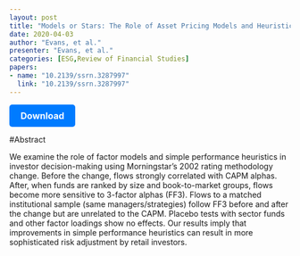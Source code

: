```yaml
---
layout: post
title: "Models or Stars: The Role of Asset Pricing Models and Heuristics in Investor Risk Adjustment"
date: 2020-04-03
author: "Evans, et al."
presenter: "Evans, et al."
categories: [ESG,Review of Financial Studies]
papers:
- name: "10.2139/ssrn.3287997"
  link: "10.2139/ssrn.3287997"
---
```


<p>
  <a href='https://sci.bban.top/pdf/10.2139/ssrn.3287997.pdf' class='button'>
    Download
  </a>
</p>

<style>
  .button {
    display: inline-block;
    padding: 10px 20px;
    background-color: #007bff;
    color: #fff;
    text-decoration: none;
    border-radius: 5px;
    font-size: 16px;
    font-weight: bold;
  }
</style>

#Abstract
<p>We examine the role of factor models and simple performance heuristics in investor decision-making using Morningstar’s 2002 rating methodology change. Before the change, flows strongly correlated with CAPM alphas. After, when funds are ranked by size and book-to-market groups, flows become more sensitive to 3-factor alphas (FF3). Flows to a matched institutional sample (same managers/strategies) follow FF3 before and after the change but are unrelated to the CAPM. Placebo tests with sector funds and other factor loadings show no effects. Our results imply that improvements in simple performance heuristics can result in more sophisticated risk adjustment by retail investors.</p>
